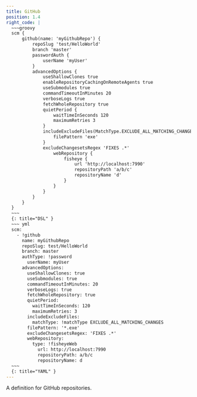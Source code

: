 ```yaml
---
title: GitHub
position: 1.4
right_code: |
  ~~~groovy
  scm {
      github(name: 'myGithubRepo') {
          repoSlug 'test/HelloWorld'
          branch 'master'
          passwordAuth {
              userName 'myUser'
          }
          advancedOptions {
              useShallowClones true
              enableRepositoryCachingOnRemoteAgents true
              useSubmodules true
              commandTimeoutInMinutes 20
              verboseLogs true
              fetchWholeRepository true
              quietPeriod {
                  waitTimeInSeconds 120
                  maximumRetries 3
              }
              includeExcludeFiles(MatchType.EXCLUDE_ALL_MATCHING_CHANGES) {
                  filePattern 'exe'
              }
              excludeChangesetsRegex 'FIXES .*'
                  webRepository {
                      fisheye {
                          url 'http://localhost:7990'
                          repositoryPath 'a/b/c'
                          repositoryName 'd'
                      }
                  }
              }
          }
      }
  }
  ~~~
  {: title="DSL" }
  ~~~ yml
  scm:
    - !github
      name: myGithubRepo
      repoSlug: test/HelloWorld
      branch: master
      authType: !password
        userName: myUser
      advancedOptions:
        useShallowClones: true
        useSubmodules: true
        commandTimeoutInMinutes: 20
        verboseLogs: true
        fetchWholeRepository: true
        quietPeriod:
          waitTimeInSeconds: 120
          maximumRetries: 3
        includeExcludeFiles:
          matchType: !matchType EXCLUDE_ALL_MATCHING_CHANGES
        filePattern: '*.exe'
        excludeChangesetsRegex: 'FIXES .*'
        webRepository:
          type: !fisheyeWeb
            url: http://localhost:7990
            repositoryPath: a/b/c
            repositoryName: d
  ~~~
  {: title="YAML" }
---
```

A definition for GitHub repositories.